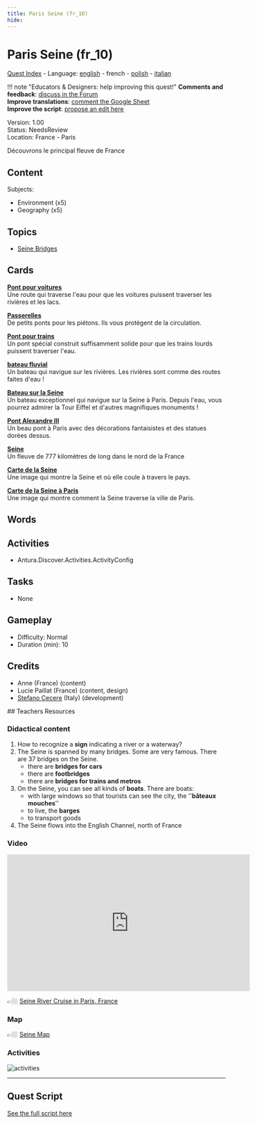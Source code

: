 ```yaml
---
title: Paris Seine (fr_10)
hide:
---
```


# Paris Seine (fr_10)
[Quest Index](./index.fr.md) - Language: [english](./fr_10.md) - french - [polish](./fr_10.pl.md) - [italian](./fr_10.it.md)

!!! note "Educators & Designers: help improving this quest!"
    **Comments and feedback**: [discuss in the Forum](https://vgwb.discourse.group/t/fr-10-paris-seine/29/1)  
    **Improve translations**: [comment the Google Sheet](https://docs.google.com/spreadsheets/d/1FPFOy8CHor5ArSg57xMuPAG7WM27-ecDOiU-OmtHgjw/edit?gid=754141150#gid=754141150)  
    **Improve the script**: [propose an edit here](https://github.com/vgwb/Antura/blob/main/Assets/_discover/_quests/FR_10%20Paris%20Seine/FR_10%20Paris%20Seine%20-%20Yarn%20Script.yarn)  

Version: 1.00  
Status: NeedsReview  
Location: France - Paris

Découvrons le principal fleuve de France

## Content
Subjects: 

  - Environment (x5)
  - Geography (x5)

## Topics
- [Seine Bridges](../topics/index.md#seine_bridges)


## Cards
**[Pont pour voitures](../cards/index.md#place_bridge_cars)**  
Une route qui traverse l'eau pour que les voitures puissent traverser les rivières et les lacs.  

**[Passerelles](../cards/index.md#place_bridge_people)**  
De petits ponts pour les piétons. Ils vous protègent de la circulation.  

**[Pont pour trains](../cards/index.md#place_bridge_trains)**  
Un pont spécial construit suffisamment solide pour que les trains lourds puissent traverser l'eau.  

**[bateau fluvial](../cards/index.md#boat_river)**  
Un bateau qui navigue sur les rivières. Les rivières sont comme des routes faites d'eau !  

**[Bateau sur la Seine](../cards/index.md#boat_eiffel_tower)**  
Un bateau exceptionnel qui navigue sur la Seine à Paris. Depuis l'eau, vous pourrez admirer la Tour Eiffel et d'autres magnifiques monuments !  

**[Pont Alexandre III](../cards/index.md#pont_alexandre_iii)**  
Un beau pont à Paris avec des décorations fantaisistes et des statues dorées dessus.  

**[Seine](../cards/index.md#seine)**  
Un fleuve de 777 kilomètres de long dans le nord de la France  

**[Carte de la Seine](../cards/index.md#seine_map)**  
Une image qui montre la Seine et où elle coule à travers le pays.  

**[Carte de la Seine à Paris](../cards/index.md#seine_map_in_paris)**  
Une image qui montre comment la Seine traverse la ville de Paris.  

## Words
## Activities
- Antura.Discover.Activities.ActivityConfig

## Tasks
- None
## Gameplay
- Difficulty: Normal
- Duration (min): 10
## Credits
- Anne (France) (content)
- Lucie Paillat (France) (content, design)
- [Stefano Cecere](https://stefanocecere.com) (Italy) (development)

## Teachers Resources
### Didactical content

1. How to recognize a **sign** indicating a river or a waterway?
2. The Seine is spanned by many bridges. Some are very famous. There are 37 bridges on the Seine.
   - there are **bridges for cars**  
   - there are **footbridges**  
   - there are **bridges for trains and metros**
3. On the Seine, you can see all kinds of **boats**. There are boats:
   - with large windows so that tourists can see the city, the ''**bâteaux  mouches**''  
   - to live, the **barges**  
   - to transport goods  
4. The Seine flows into the English Channel, north of France

### Video

<iframe width="560" height="315" src="https://www.youtube.com/embed/RGOFuzdol9Q?si=rGWg53DhcCsMiMdi" title="YouTube video player" frameborder="0" allow="accelerometer; autoplay; clipboard-write; encrypted-media; gyroscope; picture-in-picture; web-share" referrerpolicy="strict-origin-when-cross-origin" allowfullscreen></iframe>

👉🏼 [Seine River Cruise in Paris, France ](https://www.youtube.com/watch?v=RGOFuzdol9Q)

### Map

👉🏼 [Seine Map](https://en.wikipedia.org/wiki/Seine#/map/0)

### Activities

![activities](https://tulamama.com/wp-content/uploads/2020/03/Park-Maze.jpg)


---

## Quest Script

[See the full script here](./fr_10-script.fr.md)
